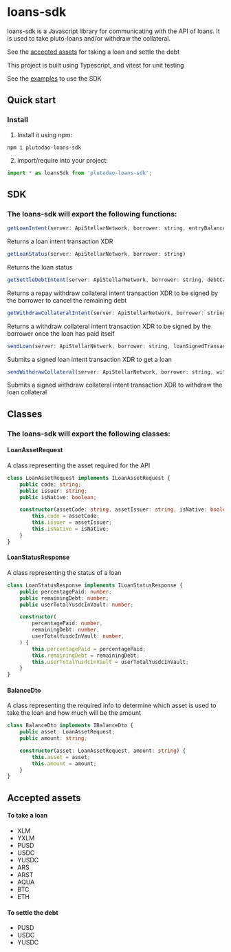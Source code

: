 # loans-sdk

loans-sdk is a Javascript library for communicating with the API of loans. It is used to take pluto-loans and/or withdraw the collateral.

See the [accepted assets](#accepted-assets) for taking a loan and settle the debt

This project is built using Typescript, and vitest for unit testing

See the [examples](docs/reference/examples.md) to use the SDK

## Quick start

### Install

1. Install it using npm:

```shell
npm i plutodao-loans-sdk
```

2. import/require into your project:

```js
import * as loansSdk from 'plutodao-loans-sdk';
```

## SDK

### The loans-sdk will export the following functions:

```js
getLoanIntent(server: ApiStellarNetwork, borrower: string, entryBalance: BalanceDto)
```

Returns a loan intent transaction XDR

```js
getLoanStatus(server: ApiStellarNetwork, borrower: string)
```

Returns the loan status

```js
getSettleDebtIntent(server: ApiStellarNetwork, borrower: string, debtCancellationAsset: ILoanAssetRequest)
```

Returns a repay withdraw collateral intent transaction XDR to be signed by the borrower to cancel the remaining debt

```js
getWithdrawCollateralIntent(server: ApiStellarNetwork, borrower: string)
```

Returns a withdraw collateral intent transaction XDR to be signed by the borrower once the loan has paid itself

```js
sendLoan(server: ApiStellarNetwork, borrower: string, loanSignedTransaction: string)
```

Submits a signed loan intent transaction XDR to get a loan

```js
sendWithdrawCollateral(server: ApiStellarNetwork, borrower: string, withdrawCollateralSignedXdr: string)
```

Submits a signed withdraw collateral intent transaction XDR to withdraw the loan collateral

## Classes

### The loans-sdk will export the following classes:

#### LoanAssetRequest

A class representing the asset required for the API

```ts
class LoanAssetRequest implements ILoanAssetRequest {
    public code: string;
    public issuer: string;
    public isNative: boolean;

    constructor(assetCode: string, assetIssuer: string, isNative: boolean) {
        this.code = assetCode;
        this.issuer = assetIssuer;
        this.isNative = isNative;
    }
}
```

#### LoanStatusResponse

A class representing the status of a loan

```ts
class LoanStatusResponse implements ILoanStatusResponse {
    public percentagePaid: number;
    public remainingDebt: number;
    public userTotalYusdcInVault: number;

    constructor(
        percentagePaid: number,
        remainingDebt: number,
        userTotalYusdcInVault: number,
    ) {
        this.percentagePaid = percentagePaid;
        this.remainingDebt = remainingDebt;
        this.userTotalYusdcInVault = userTotalYusdcInVault;
    }
}
```

#### BalanceDto

A class representing the required info to determine which asset is used to take the loan and how much will be the amount

```ts
class BalanceDto implements IBalanceDto {
    public asset: LoanAssetRequest;
    public amount: string;

    constructor(asset: LoanAssetRequest, amount: string) {
        this.asset = asset;
        this.amount = amount;
    }
}
```

## Accepted assets

#### To take a loan

-   XLM
-   YXLM
-   PUSD
-   USDC
-   YUSDC
-   ARS
-   ARST
-   AQUA
-   BTC
-   ETH

#### To settle the debt

-   PUSD
-   USDC
-   YUSDC
